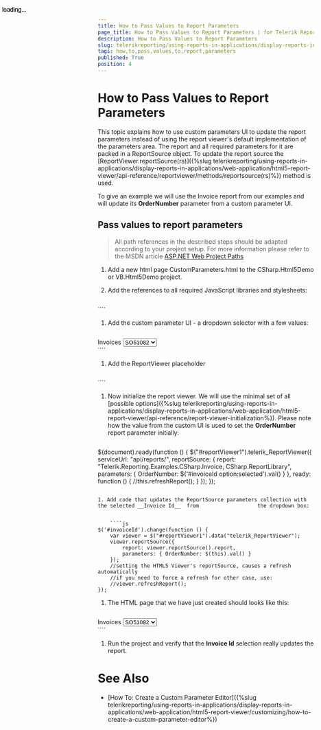 ```yaml
---
title: How to Pass Values to Report Parameters
page_title: How to Pass Values to Report Parameters | for Telerik Reporting Documentation
description: How to Pass Values to Report Parameters
slug: telerikreporting/using-reports-in-applications/display-reports-in-applications/web-application/html5-report-viewer/customizing/how-to-pass-values-to-report-parameters
tags: how,to,pass,values,to,report,parameters
published: True
position: 4
---
```


# How to Pass Values to Report Parameters



This topic explains how to use custom parameters UI to update the report parameters instead of using the report viewer's default         implementation of the parameters area. The report and all required parameters for it are packed in a ReportSource object.         To update the report source the [ReportViewer.reportSource(rs)]({%slug telerikreporting/using-reports-in-applications/display-reports-in-applications/web-application/html5-report-viewer/api-reference/reportviewer/methods/reportsource(rs)%}) method is used.       

To give an example we will use the Invoice report from our examples and will update its __OrderNumber__  parameter         from a custom parameter UI.       

## Pass values to report parameters

> All path references in the described steps should be adapted according             to your project setup. For more information please refer to the MSDN article              [ASP.NET Web Project Paths](http://msdn.microsoft.com/en-us/library/ms178116.aspx) 

1. Add a new html page CustomParameters.html to the CSharp.Html5Demo or VB.Html5Demo project.

1. Add the references to all required JavaScript libraries and stylesheets:

    
    ````html
<!DOCTYPE html>
<html xmlns="http://www.w3.org/1999/xhtml">
<head>
    <title>Telerik HTML5 Report Viewer</title>
    <meta name="viewport" content="width=device-width, initial-scale=1, maximum-scale=1" />
    <script src="https://ajax.googleapis.com/ajax/libs/jquery/3.3.1/jquery.min.js"></script>
    <link href="/kendo/styles/kendo.common.min.css" rel="stylesheet" />
    <link href="/kendo/styles/kendo.blueopal.min.css" rel="stylesheet" />
    <script src="/ReportViewer/js/telerikReportViewer.kendo- {{site.buildversion}} .min.js"></script>
    <script src="/ReportViewer/js/telerikReportViewer- {{site.buildversion}} .min.js"></script>
    <style>
        #reportViewer1 {
            position: absolute;
            left: 5px;
            right: 5px;
            top: 40px;
            bottom: 5px;
            font-family: 'segoe ui', 'ms sans serif';
            overflow: hidden;
        }
    </style>
</head>
````

1. Add the custom parameter UI - a dropdown selector with a few values:

    
    ````html
<div id="invoiceIdSelector">
    <label for="invoiceId">Invoices</label>
    <select id="invoiceId" title="Select the Invoice ID">
        <option value="SO51081">SO51081</option>
        <option value="SO51082" selected="selected">SO51082</option>
        <option value="SO51083">SO51083</option>
    </select>
</div>
````

1. Add the ReportViewer placeholder

    
    ````html
<div id="reportViewer1">
    loading...
</div>
````

1. Now initialize the report viewer. We will use the minimal set of all                   [possible options]({%slug telerikreporting/using-reports-in-applications/display-reports-in-applications/web-application/html5-report-viewer/api-reference/report-viewer-initialization%}).                   Please note how the value from the custom UI is used to set the __OrderNumber__  report parameter initially:                 

    
    ````js
$(document).ready(function () {
    $("#reportViewer1").telerik_ReportViewer({
        serviceUrl: "api/reports/",
        reportSource: {
            report: "Telerik.Reporting.Examples.CSharp.Invoice, CSharp.ReportLibrary",
            parameters: { OrderNumber: $('#invoiceId option:selected').val() }
        },
        ready: function () {
            //this.refreshReport();
        }
    });
});
````

1. Add code that updates the ReportSource parameters collection with the selected __Invoice Id__  from                   the dropdown box:                 

    
    ````js
$('#invoiceId').change(function () {
    var viewer = $("#reportViewer1").data("telerik_ReportViewer");
    viewer.reportSource({
        report: viewer.reportSource().report,
        parameters: { OrderNumber: $(this).val() }
    });
    //setting the HTML5 Viewer's reportSource, causes a refresh automatically
    //if you need to force a refresh for other case, use:
    //viewer.refreshReport();
});
````

1. The HTML page that we have just created should looks like this:

    
    ````html
<!DOCTYPE html>
<html xmlns="http://www.w3.org/1999/xhtml">
<head>
    <title>Telerik HTML5 Report Viewer Demo With Custom Parameter</title>
    <meta name="viewport" content="width=device-width, initial-scale=1, maximum-scale=1" />
    <script src="https://ajax.googleapis.com/ajax/libs/jquery/3.3.1/jquery.min.js"></script>
    <link href="https://kendo.cdn.telerik.com/ {{site.kendosubsetversion}} /styles/kendo.common.min.css" rel="stylesheet" />
    <link href="https://kendo.cdn.telerik.com/token>kendosubsetversion</token>/styles/kendo.blueopal.min.css" rel="stylesheet" />
    <script src="/ReportViewer/js/telerikReportViewer.kendo.<token>buildversion</token>.min.js"></script>
    <script src="ReportViewer/js/telerikReportViewer- {{site.buildversion}} .min.js"></script>
    <style>
        #reportViewer1 {
            position: absolute;
            left: 5px;
            right: 5px;
            top: 40px;
            bottom: 5px;
            overflow: hidden;
            font-family: Verdana, Arial;
        }
    </style>
</head>
<body>
    <div id="invoiceIdSelector">
        <label for="invoiceId">Invoices</label>
        <select id="invoiceId" title="Select the Invoice ID">
            <option value="SO51081">SO51081</option>
            <option value="SO51082" selected="selected">SO51082</option>
            <option value="SO51083">SO51083</option>
        </select>
    </div>
    <div id="reportViewer1">
        loading...
    </div>
    <script type="text/javascript">
        $(document).ready(function () {
            $("#reportViewer1").telerik_ReportViewer({
                    serviceUrl: "api/reports/",
                    reportSource: {
                        report: "Telerik.Reporting.Examples.CSharp.Invoice, CSharp.ReportLibrary",
                        parameters: { OrderNumber: $('#invoiceId option:selected').val() }
                    },
              });
          });
            $('#invoiceId').change(function () {
                var viewer = $("#reportViewer1").data("telerik_ReportViewer");
                viewer.reportSource({
                    report: viewer.reportSource().report,
                    parameters: { OrderNumber: $(this).val() }
                });
                //setting the HTML5 Viewer's reportSource, causes a refresh automatically
                //if you need to force a refresh for other case, use:
                //viewer.refreshReport();
            });
    </script>
</body>
</html>
````

1. Run the project and verify that the __Invoice Id__  selection really updates the report.                 

# See Also

 * [How To: Create a Custom Parameter Editor]({%slug telerikreporting/using-reports-in-applications/display-reports-in-applications/web-application/html5-report-viewer/customizing/how-to-create-a-custom-parameter-editor%})

